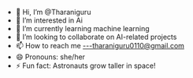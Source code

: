 - 👋 Hi, I’m @Tharaniguru
- 👀 I’m interested in Ai
- 🌱 I’m currently learning machine learning
- 💞️ I’m looking to collaborate on AI-related projects
- 📫 How to reach me ---tharaniguru0110@gmail.com
- 😄 Pronouns: she/her
- ⚡ Fun fact: Astronauts grow taller in space!

<!---
Tharaniguru/Tharaniguru is a ✨ special ✨ repository because its `README.md` (this file) appears on your GitHub profile.
You can click the Preview link to take a look at your changes.
--->
